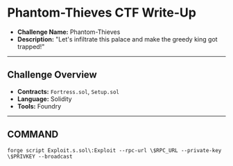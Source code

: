 # Phantom-Thieves CTF Write-Up

- **Challenge Name:** Phantom-Thieves
- **Description:** "Let's infiltrate this palace and make the greedy king got trapped!"

---

## **Challenge Overview**
- **Contracts:** `Fortress.sol`, `Setup.sol`
- **Language:** Solidity
- **Tools:** Foundry

---

## **COMMAND** ##

```
forge script Exploit.s.sol\:Exploit --rpc-url \$RPC_URL --private-key \$PRIVKEY --broadcast
```
